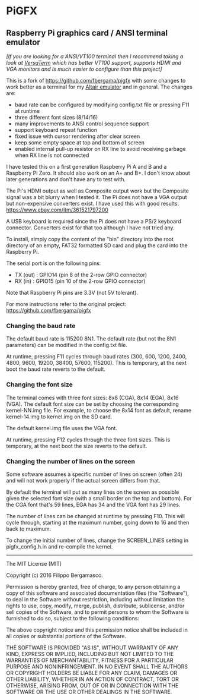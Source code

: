 # PiGFX 
## Raspberry Pi graphics card / ANSI terminal emulator

*[If you are looking for a ANSI/VT100 terminal then I recommend taking a look at 
[VersaTerm](https://github.com/dhansel/VersaTerm) which has better VT100
support, supports HDMI and VGA monitors and is much easier to configure than this project]*

This is a fork of https://github.com/fbergama/pigfx
with some changes to work better as a terminal for my [Altair emulator](https://www.hackster.io/david-hansel/arduino-altair-8800-simulator-3594a6)
and in general. The changes are:
- baud rate can be configured by modifying config.txt file or pressing F11 at runtime
- three different font sizes (8/14/16)
- many improvements to ANSI control sequence support
- support keyboard repeat function
- fixed issue with cursor rendering after clear screen
- keep some empty space at top and bottom of screen
- enabled internal pull-up resistor on RX line to avoid receiving garbage
  when RX line is not connected

I have tested this on a first generation Raspberry Pi A and B and a Raspberry Pi Zero.
It should also work on an A+ and B+. I don't know about later generations and don't 
have any to test with.

The Pi's HDMI output as well as Composite output work but the Composite signal
was a bit blurry when I tested it. The Pi does not have a VGA output but non-expensive 
converters exist. I have used this with good results: https://www.ebay.com/itm/361521797200

A USB keyboard is required since the Pi does not have a PS/2 keyboard connector. 
Converters exist for that too although I have not tried any.

To install, simply copy the content of the "bin" directory into the
root directory of an empty, FAT32 formatted SD card and plug the card
into the Raspberry Pi.

The serial port is on the following pins:
- TX (out) : GPIO14 (pin 8 of the 2-row GPIO connector)
- RX (in)  : GPIO15 (pin 10 of the 2-row GPIO connector)

Note that Raspberry Pi pins are 3.3V (not 5V tolerant).

For more instructions refer to the original project: 
https://github.com/fbergama/pigfx

### Changing the baud rate

The default baud rate is 115200 8N1. The default rate (but not the 8N1
parameters) can be modified in the config.txt file. 

At runtime, pressing F11 cycles through baud rates
(300, 600, 1200, 2400, 4800, 9600, 19200, 38400, 57600, 115200).
This is temporary, at the next boot the baud rate reverts to the default.

### Changing the font size

The terminal comes with three font sizes: 8x8 (CGA), 8x14 (EGA), 8x16 (VGA).
The default font size can be set by choosing the corresponding kernel-NN.img file.
For example, to choose the 8x14 font as default, rename kernel-14.img to kernel.img
on the SD card.

The default kernel.img file uses the VGA font.

At runtime, pressing F12 cycles through the three font sizes.
This is temporary, at the next boot the size reverts to the default.

### Changing the number of lines on the screen

Some software assumes a specific number of lines on screen (often 24)
and will not work properly if the actual screen differs from that.

By default the terminal will put as many lines on the screen as possible
given the selected font size (with a small border on the top and bottom).
For the CGA font that's 59 lines, EGA has 34 and the VGA font has 29 lines.

The number of lines can be changed at runtime by pressing F10. This will
cycle through, starting at the maximum number, going down to 16 and then
back to maximum.

To change the initial number of lines, change the SCREEN_LINES setting in
pigfx_config.h.in and re-compile the kernel.

-----


The MIT License (MIT)

Copyright (c) 2016 Filippo Bergamasco.

Permission is hereby granted, free of charge, to any person obtaining a copy
of this software and associated documentation files (the "Software"), to deal
in the Software without restriction, including without limitation the rights
to use, copy, modify, merge, publish, distribute, sublicense, and/or sell
copies of the Software, and to permit persons to whom the Software is
furnished to do so, subject to the following conditions:

The above copyright notice and this permission notice shall be included in
all copies or substantial portions of the Software.

THE SOFTWARE IS PROVIDED "AS IS", WITHOUT WARRANTY OF ANY KIND, EXPRESS OR
IMPLIED, INCLUDING BUT NOT LIMITED TO THE WARRANTIES OF MERCHANTABILITY,
FITNESS FOR A PARTICULAR PURPOSE AND NONINFRINGEMENT. IN NO EVENT SHALL THE
AUTHORS OR COPYRIGHT HOLDERS BE LIABLE FOR ANY CLAIM, DAMAGES OR OTHER
LIABILITY, WHETHER IN AN ACTION OF CONTRACT, TORT OR OTHERWISE, ARISING FROM,
OUT OF OR IN CONNECTION WITH THE SOFTWARE OR THE USE OR OTHER DEALINGS IN
THE SOFTWARE.
